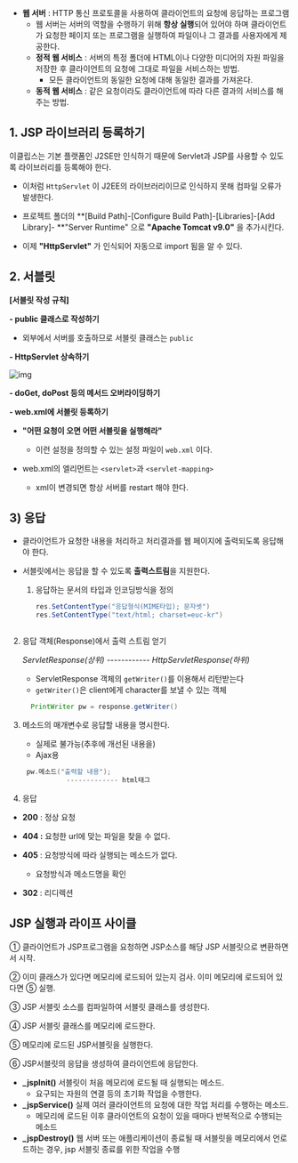 * **웹 서버** : HTTP 통신 프로토콜을 사용하여 클라이언트의 요청에 응답하는 프로그램
  * 웹 서버는 서버의 역할을 수행하기 위해 **항상 실행**되어 있어야 하며 클라이언트가 요청한 페이지 또는 프로그램을 실행하여 파일이나 그 결과를 사용자에게 제공한다.
  * **정적 웹 서비스** : 서버의 특정 폴더에 HTML이나 다양한 미디어의 자원 파일을 저장한 후 클라이언트의 요청에 그대로 파일을 서비스하는 방법.
    * 모든 클라이언트의 동일한 요청에 대해 동일한 결과를 가져온다.
  * **동적 웹 서비스** : 같은 요청이라도 클라이언트에 따라 다른 결과의 서비스를 해주는 방법.



## 1. JSP 라이브러리 **등록하기**

이클립스는 기본 플랫폼인 J2SE만 인식하기 때문에 Servlet과 JSP를 사용할 수 있도록 라이브러리를 등록해야 한다.

* 이처럼 `HttpServlet` 이 J2EE의 라이브러리이므로 인식하지 못해 컴파일 오류가 발생한다.
* 프로젝트 폴더의 **[Build Path]-[Configure Build Path]-[Libraries]-[Add Library]- **"Server Runtime" 으로 **"Apache Tomcat v9.0"** 을 추가시킨다.

* 이제 **"HttpServlet"** 가 인식되어 자동으로 import 됨을 알 수 있다.

## 2. 서블릿

**[서블릿 작성 규칙]**

**- public 클래스로 작성하기**

* 외부에서 서버를 호출하므로 서블릿 클래스는 `public`

**- HttpServlet 상속하기**

![img](https://postfiles.pstatic.net/MjAxOTA3MjJfMTg3/MDAxNTYzNzg1MTkwMzk5.B2b0Ezo9JDELb_fDYFiH1KV0unsJqcjlZ8Di1Dk3TQgg.SXZ814dactnoubXDdsoYgGWhSLUVzCjc_9yhcHnGGT8g.PNG.heaves1/a1.png?type=w773)

**- doGet, doPost 등의 메서드 오버라이딩하기**

**- web.xml에 서블릿 등록하기**

* **"어떤 요청이 오면 어떤 서블릿을 실행해라"**

  * 이런 설정을 정의할 수 있는 설정 파일이 `web.xml` 이다.
* web.xml의 엘리먼트는 `<servlet>`과 `<servlet-mapping>`
  *  xml이 변경되면 항상 서버를 restart 해야 한다.




## 3) 응답

* 클라이언트가 요청한 내용을 처리하고 처리결과를 웹 페이지에 출력되도록 응답해야 한다.

* 서블릿에서는 응답을 할 수 있도록 **출력스트림**을 지원한다.

  1. 응답하는 문서의 타입과 인코딩방식을 정의	

     ```java
     res.SetContentType("응답형식(MIME타입); 문자셋")
     res.SetContentType("text/html; charset=euc-kr")
     ```

    ```
  
    ```

2. 응답 객체(Response)에서 출력 스트림 얻기

   *ServletResponse(상위) ------------ HttpServletResponse(하위)*

   *  ServletResponse 객체의 `getWriter()`를 이용해서 리턴받는다 
   *  `getWriter()`은 client에게 character를 보낼 수 있는 객체

   ```java
     PrintWriter pw = response.getWriter()
   ```

  3. 메소드의 매개변수로 응답할 내용을 명시한다.

     * 실제로 불가능(추후에 개선된 내용을)
     * Ajax용

     ```java
      pw.메소드("출력할 내용");
     			------------- html태그
     ```

     

  4. 응답

  * **200** : 정상 요청

  * **404 :** 요청한 url에 맞는 파일을 찾을 수 없다.
  * **405** : 요청방식에 따라 실행되는 메소드가 없다.
    * 요청방식과 메소드명을 확인

* **302** : 리디렉션

## JSP 실행과 라이프 사이클

① 클라이언트가 JSP프로그램을 요청하면 JSP소스를 해당 JSP 서블릿으로 변환하면서 시작.

② 이미 클래스가 있다면 메모리에 로드되어 있는지 검사. 이미 메모리에 로드되어 있다면 ⑤ 실행.

③ JSP 서블릿 소스를 컴파일하여 서블릿 클래스를 생성한다. 

④ JSP 서블릿 클래스를 메모리에 로드한다.

⑤ 메모리에 로드된 JSP서블릿을 실행한다.

⑥ JSP서블릿의 응답을 생성하여 클라이언트에 응답한다.



* **_jspInit()** 서블릿이 처음 메모리에 로드될 때 실행되는 메소드. 
  * 요구되는 자원의 연결 등의 초기화 작업을 수행한다.
* **_jspService()** 실제 여러 클라이언트의 요청에 대한 작업 처리를 수행하는 메소드.
  * 메모리에 로드된 이후 클라이언트의 요청이 있을 때마다 반복적으로 수행되는 메소드
* **_jspDestroy()** 웹 서버 또는 애플리케이션이 종료될 때 서블릿을 메모리에서 언로드하는 경우, jsp 서블릿 종료를 위한 작업을 수행

 